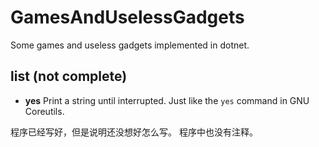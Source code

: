 # GamesAndUselessGadgets
Some games and useless gadgets implemented in dotnet.

## list (not complete)

- **yes** Print a string until interrupted. Just like the `yes` command in GNU Coreutils.

程序已经写好，但是说明还没想好怎么写。
程序中也没有注释。